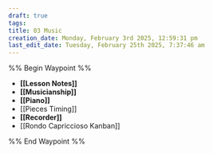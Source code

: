 ```yaml
---
draft: true
tags: 
title: 03 Music
creation_date: Monday, February 3rd 2025, 12:59:31 pm
last_edit_date: Tuesday, February 25th 2025, 7:37:46 am
---
```


%% Begin Waypoint %%
- **[[Lesson Notes]]**
- **[[Musicianship]]**
- **[[Piano]]**
- [[Pieces Timing]]
- **[[Recorder]]**
- [[Rondo Capriccioso Kanban]]

%% End Waypoint %%

